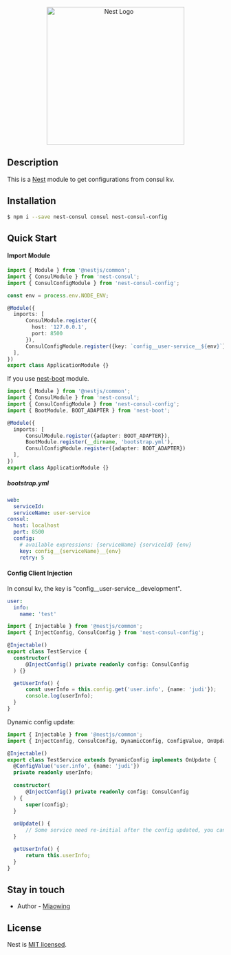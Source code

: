 <p align="center">
  <a href="http://nestjs.com/" target="blank"><img src="https://nestjs.com/img/logo_text.svg" width="320" alt="Nest Logo" /></a>
</p>

## Description

This is a [Nest](https://github.com/nestjs/nest) module to get configurations from consul kv.

## Installation

```bash
$ npm i --save nest-consul consul nest-consul-config
```

## Quick Start

#### Import Module

```typescript
import { Module } from '@nestjs/common';
import { ConsulModule } from 'nest-consul';
import { ConsulConfigModule } from 'nest-consul-config';

const env = process.env.NODE_ENV;

@Module({
  imports: [
      ConsulModule.register({
        host: '127.0.0.1',
        port: 8500
      }),
      ConsulConfigModule.register({key: `config__user-service__${env}`})
  ],
})
export class ApplicationModule {}
```

If you use [nest-boot](https://github.com/miaowing/nest-boot) module.

```typescript
import { Module } from '@nestjs/common';
import { ConsulModule } from 'nest-consul';
import { ConsulConfigModule } from 'nest-consul-config';
import { BootModule, BOOT_ADAPTER } from 'nest-boot';

@Module({
  imports: [
      ConsulModule.register({adapter: BOOT_ADAPTER}),
      BootModule.register(__dirname, 'bootstrap.yml'),
      ConsulConfigModule.register({adapter: BOOT_ADAPTER})
  ],
})
export class ApplicationModule {}
```

##### bootstrap.yml

```yaml
web:
  serviceId:
  serviceName: user-service
consul:
  host: localhost
  port: 8500
  config:
    # available expressions: {serviceName} {serviceId} {env}
    key: config__{serviceName}__{env}
    retry: 5
```

#### Config Client Injection

In consul kv, the key is "config__user-service__development".

```yaml
user:
  info:
    name: 'test'
```

```typescript
import { Injectable } from '@nestjs/common';
import { InjectConfig, ConsulConfig } from 'nest-consul-config';

@Injectable()
export class TestService {
  constructor(
      @InjectConfig() private readonly config: ConsulConfig
  ) {}

  getUserInfo() {
      const userInfo = this.config.get('user.info', {name: 'judi'});
      console.log(userInfo);
  }
}
```

Dynamic config update:

```typescript
import { Injectable } from '@nestjs/common';
import { InjectConfig, ConsulConfig, DynamicConfig, ConfigValue, OnUpdate } from 'nest-consul-config';

@Injectable()
export class TestService extends DynamicConfig implements OnUpdate {
  @ConfigValue('user.info', {name: 'judi'})
  private readonly userInfo;
  
  constructor(
      @InjectConfig() private readonly config: ConsulConfig
  ) {
      super(config);
  }
  
  onUpdate() {
      // Some service need re-initial after the config updated, you can execute it here.
  }

  getUserInfo() {
      return this.userInfo;
  }
}
```

## Stay in touch

- Author - [Miaowing](https://github.com/miaowing)

## License

  Nest is [MIT licensed](LICENSE).
